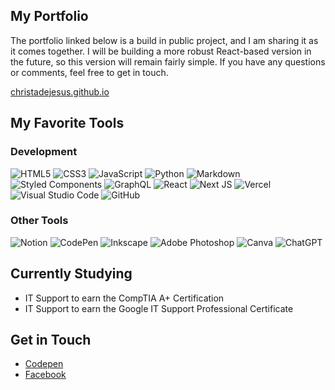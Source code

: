 ## My Portfolio 
The portfolio linked below is a build in public project, and I am sharing it as it comes together. I will be building a more robust React-based version in the future, so this version will remain fairly simple. If you have any questions or comments, feel free to get in touch. 

[christadejesus.github.io](https://christadejesus.github.io)

## My Favorite Tools
### Development
![HTML5](https://img.shields.io/badge/html5-333?style=for-the-badge&logo=html5&logoColor=f06c3b)
![CSS3](https://img.shields.io/badge/css3-333?style=for-the-badge&logo=css3&logoColor=3c98d7)
![JavaScript](https://img.shields.io/badge/javascript-333?style=for-the-badge&logo=javascript&logoColor=fbc857)
![Python](https://img.shields.io/badge/python-333?style=for-the-badge&logo=python&logoColor=3c98d7)
![Markdown](https://img.shields.io/badge/markdown-333?style=for-the-badge&logo=markdown&logoColor=skyblue)
![Styled Components](https://img.shields.io/badge/styled--components-333?style=for-the-badge&logo=styled-components&logoColor=pink)
![GraphQL](https://img.shields.io/badge/-GraphQL-333?style=for-the-badge&logo=graphql&logoColor=E10098)
![React](https://img.shields.io/badge/react-333?style=for-the-badge&logo=react&logoColor=00cccc)
![Next JS](https://img.shields.io/badge/Next-333?style=for-the-badge&logo=next.js&logoColor=white)
![Vercel](https://img.shields.io/badge/vercel-333?style=for-the-badge&logo=vercel&logoColor=white)
![Visual Studio Code](https://img.shields.io/badge/Visual%20Studio%20Code-333?style=for-the-badge&logo=visual-studio-code&logoColor=9c70b0)
![GitHub](https://img.shields.io/badge/github-333?style=for-the-badge&logo=github&logoColor=white)

### Other Tools
![Notion](https://img.shields.io/badge/Notion-333?style=for-the-badge&logo=notion&logoColor=white)
![CodePen](https://img.shields.io/badge/Codepen-333?style=for-the-badge&logo=codepen&logoColor=white)
![Inkscape](https://img.shields.io/badge/Inkscape-333?style=for-the-badge&logo=inkscape&logoColor=white)
![Adobe Photoshop](https://img.shields.io/badge/adobe%20photoshop-333?style=for-the-badge&logo=adobe%20photoshop&logoColor=skyblue)
![Canva](https://img.shields.io/badge/Canva-333?style=for-the-badge&logo=Canva&logoColor=00cccc)
![ChatGPT](https://img.shields.io/badge/chatGPT-333?style=for-the-badge&logo=openai&logoColor=a4f2c2)

## Currently Studying
- IT Support to earn the CompTIA A+ Certification
- IT Support to earn the Google IT Support Professional Certificate

## Get in Touch
- [Codepen](https://codepen.io/christadejesus)
- [Facebook](https://www.facebook.com/christa.dejesus)
